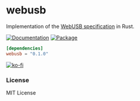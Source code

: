 # webusb

Implementation of the [WebUSB specification](https://wicg.github.io/webusb/) in
Rust.

[![Documentation](https://docs.rs/webusb/badge.svg)](https://docs.rs/webusb)
[![Package](https://img.shields.io/crates/v/webusb.svg)](https://crates.io/crates/webusb)

```toml
[dependencies]
webusb = "0.1.0"
```

[![ko-fi](https://ko-fi.com/img/githubbutton_sm.svg)](https://ko-fi.com/X8X4Y6IZ)

### License

MIT License
